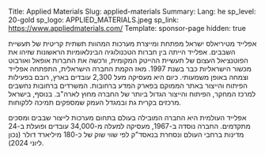 Title: Applied Materials
Slug: applied-materials
Summary:
Lang: he
sp_level: 20-gold
sp_logo: APPLIED_MATERIALS.jpeg
sp_link: https://www.appliedmaterials.com/
Template: sponsor-page
hidden: true

אפלייד מטיריאלס ישראל מפתחת ומייצרת מערכות המהוות תשתית קריטית של
תעשיית השבבים.  אפלייד הייתה בין חברות הטכנולוגיה הבינלאומיות הראשונות
שזיהו את הפוטנציאל העצום של תעשיית ההייטק המקומית, ורכשה את החברות
אופאל ואורבוט מכשור הישראליות כבר בשנת 1997. מאז הקמת החברה הישראלית,
התפתחה אפלייד וצמחה באופן משמעותי. כיום היא מעסיקה מעל 2,300 עובדים
בארץ, רובם בפעילות הפיתוח והייצור באתר הממוקם בפארק המדע ברחובות.
המשרדים ברחובות נחשבים למרכז המחקר, הפיתוח והייצור הגדול ביותר של
החברה מחוץ לארה"ב. בנוסף, בישראל מרכזים בקרית גת ובמגדל העמק שמספקים
תמיכה ללקוחות.

אפלייד העולמית היא החברה המובילה בעולם בתחום מערכות לייצור שבבים
ומסכים מתקדמים. החברה נוסדה ב-1967, מעסיקה למעלה מ-34,000 עובדים
ופועלת ב-24 מדינות ברחבי העולם ונסחרת בנאסד"ק לפי שווי שוק של כ-180
מיליארד דולר (נכון ליוני 2024).


